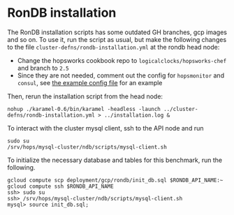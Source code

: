 # RonDB installation
The RonDB installation scripts has some outdated GH branches, gcp images and so on. To use it, run the script as
usual, but make the following changes to the file ``cluster-defns/rondb-installation.yml`` at the rondb head node:
* Change the hopsworks cookbook repo to ``logicalclocks/hopsworks-chef`` and branch to ``2.5``
* Since they are not needed, comment out the config for ``hopsmonitor`` and ``consul``, see
[the example config file](rondb-installation.yml) for an example

Then, rerun the installation script from the head node:
```shell
nohup ./karamel-0.6/bin/karamel -headless -launch ../cluster-defns/rondb-installation.yml > ../installation.log &
```

To interact with the cluster mysql client, ssh to the API node and run
```shell
sudo su
/srv/hops/mysql-cluster/ndb/scripts/mysql-client.sh
```

To initialize the necessary database and tables for this benchmark, run the following.

```shell
gcloud compute scp deployment/gcp/rondb/init_db.sql $RONDB_API_NAME:~
gcloud compute ssh $RONDB_API_NAME
ssh> sudo su
ssh> /srv/hops/mysql-cluster/ndb/scripts/mysql-client.sh
mysql> source init_db.sql;
```
 